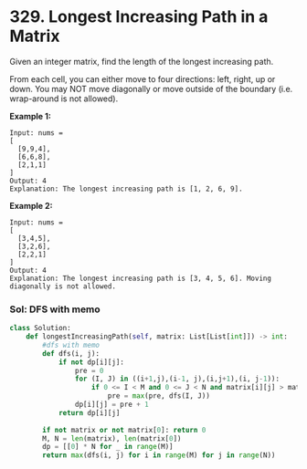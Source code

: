# 329. Longest Increasing Path in a Matrix

Given an integer matrix, find the length of the longest increasing path.

From each cell, you can either move to four directions: left, right, up or down. You may NOT move diagonally or move outside of the boundary \(i.e. wrap-around is not allowed\).

**Example 1:**

```text
Input: nums = 
[
  [9,9,4],
  [6,6,8],
  [2,1,1]
] 
Output: 4 
Explanation: The longest increasing path is [1, 2, 6, 9].
```

**Example 2:**

```text
Input: nums = 
[
  [3,4,5],
  [3,2,6],
  [2,2,1]
] 
Output: 4 
Explanation: The longest increasing path is [3, 4, 5, 6]. Moving diagonally is not allowed.
```

### Sol: DFS with memo

```python
class Solution:
    def longestIncreasingPath(self, matrix: List[List[int]]) -> int:
        #dfs with memo
        def dfs(i, j):
            if not dp[i][j]:
                pre = 0
                for (I, J) in ((i+1,j),(i-1, j),(i,j+1),(i, j-1)):
                    if 0 <= I < M and 0 <= J < N and matrix[i][j] > matrix[I][J]:
                        pre = max(pre, dfs(I, J))
                dp[i][j] = pre + 1
            return dp[i][j]
        
        if not matrix or not matrix[0]: return 0
        M, N = len(matrix), len(matrix[0])
        dp = [[0] * N for _ in range(M)]
        return max(dfs(i, j) for i in range(M) for j in range(N))
```

